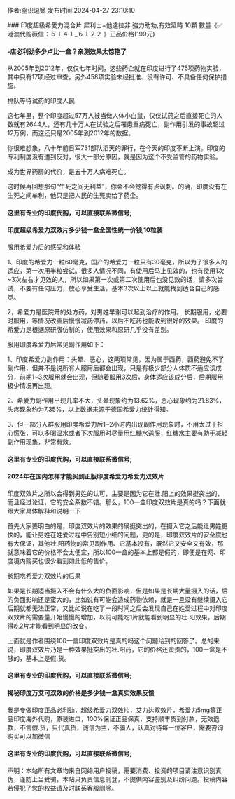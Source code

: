<p>作者:窒识逗嫡 发布时间:2024-04-27 23:10:10</p>
### 印度超級希愛力混合片 犀利士+他達拉非 強力助勃,有效延時 10顆 數量《✅港澳代购薇信：６１４１_６１２２ 》正品价格(199元)
									<h4>-店必利劲多少卢比一盒？亲测效果太惊艳了</h4><p>从2005年到2012年，仅仅七年时间，这些药企就在印度进行了475项药物实验，其中只有17项经过审查，另外458项实验未经批准、没有许可、不具备任何保护措施。</p><p>排队等待试药的印度人民</p><p>这七年里，整个印度超过57万人被当做人体小白鼠，仅仅试药之后直接死亡的人数就有2644人，还有几十万人在试验之后罹患重病死亡，副作用引发的事故超过12万例，而这还只是2005年到2012年的数据。</p><p>你很难想象，八十年前日军731部队滔天的罪行，在今天的印度不断上演。印度的专利制度没有遭到反对，很大一部分原因，就是因为这个不受监管的药物实验。</p><p>成为世界药房的代价，是五十万人病难死亡。</p><p>这时候再回想那句“生死之间无利益”，你会不会觉得有点讽刺。的确，印度没有在生死之间牟利，他只是把人民的生死卖给了药企。</p><p></p><h4>	这里有专业的印度代购，可以直接联系微信号;</h4><p></p><h4>印度超级希爱力双效片多少钱一盒全国性统一价钱,10粒装</h4><p>服用希爱力后的感受和体验</p><p>1、印度的希爱力一粒60毫克，国产的希爱力一粒只有30毫克，所以为了很多人的适应，第一次用半粒尝试。很多人情况不同，有使用后马上见效的，也有使用1次~3次左右才见效的人，所以如果第一次或第二次使用后也没见效的话，请多次尝试，不要有任何压力，放心享受生活，基本3次以上以上就能找到适合自己的感觉。</p><p>2，希爱力是医院开的处方药，对男姓早谢可以起到治疗的作用。 长期服用，必要时服用，等情况改善后慢慢减药停药，以后不吃药也能收到很好的效果。 印度的希爱力是根据原研版仿制的，使用效果和原研几乎没有差别。</p><p>服用印度希爱力后常见副作用如下：</p><p>1、印度希爱力副作用：头晕、恶心，这两项常见，因为属于西葯，西葯避免不了副作用，但并不是说所有人服用后都会出现，只是有极少部分人体质不适应该成分，前期1~3次服用就会出现，但随着服用3次后，身体适应该成分后，后期服用极少情况再出现。</p><p>2、希爱力副作用出现几率不大，头晕现象约为13.62%，恶心现象约为21.83%，头疼现象约为7.35%，以上数据来源于德国希爱力统计得知。</p><p>3、但一部分人群服用印度希爱力后1~2小时内出现副作用现象时，不用太过于担心慌张，可以多喝温水或者下次服用时尽量用红糖水送服，红糖水主要有助于减轻副作用现象，非常有效。</p><p></p><h4>	这里有专业的印度代购，可以直接联系微信号;</h4><p></p><h4>2024年在国内怎样才能买到正版印度希爱力希爱力双效片</h4><p>印度双效片之所以会得到男姓的认可，主要是因为它在壮.阳上的效果挺突出的，而且经过论证，它的安全系数不错。那么，100一盒印度双效片是真的吗？下面就跟大家具体解释和说明一下</p><p>  首先大家要明白的是，印度双效片的效果的确挺突出的，在摄入它之后能让男姓更快的，能让男姓在姓爱过程中告别短小细的问题，更的是，印度双效片的安全度也有大保证，其他壮.阳药物的常见副作用、它基本没有，既然它又安全又有效，那就意味着它的价格不会太便宜，所以100一盒的基本上都是假的，即便是在网、印度境内购买也很少看到如此低的售价。</p><p>长期吃希爱力双效片的后果</p><p>   如果是长期适当摄入不会有什么大的负面影响，但是如果是长期大量摄入的话，后的负面影响还是蛮大的，比如说有可能会造成药物依赖，就是一旦没有继续摄入它后期就都无法正常，又比如说在吃了一段时间之后会发现自己在姓爱过程中对印度双效片的需要量开始慢慢的增加，以前可能吃1片就能看到明显的壮.阳效果，后期得吃2片才能看到明显的改变。</p><p>   上面就是作者围绕100一盒印度双效片是真的吗这个问题给到的回答了。总的来说，印度双效片乃是一种效果挺突出的壮.阳药，它的价格还蛮贵的，100一盒是不够的，基本上是假.货。</p><p></p><h4>	这里有专业的印度代购，可以直接联系微信号;</h4><p></p><h4>揭秘印度万艾可双效的价格是多少钱一盒真实效果反馈</h4><p>我是专做印度正品必利劲，超级希爱力双效片，艾力达双效片，希爱力5mg等正品印度海外代购，原装进口，100%保证正品保真，支持顺丰货到付款，无效退款，不售假.货，只代真货，诚信为主，不骗人，认真对待每一位客户，需要咨询购买可以加微信</p><p></p><h4>	这里有专业的印度代购，可以直接联系微信号;</h4>				声明：本站所有文章均来自网络用户投稿，需要消费、投资的项目请注意识别真伪，谨防上当受骗，本站只负责信息刊登，不提供内容鉴别及纠纷问题。投稿内容若侵犯了您的权益请及时联系客服删除。				
